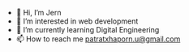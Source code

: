 - 👋 Hi, I’m Jern
- 👀 I’m interested in web development
- 🌱 I’m currently learning Digital Engineering
- 📫 How to reach me patratxhaporn.u@gmail.com

<!---
Paratchaporn/Paratchaporn is a ✨ special ✨ repository because its `README.md` (this file) appears on your GitHub profile.
You can click the Preview link to take a look at your changes.
--->
